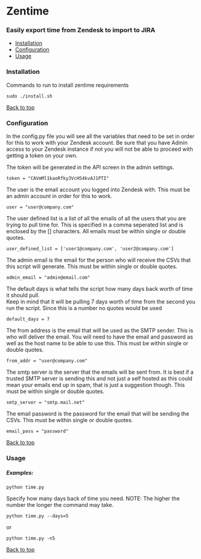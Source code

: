 # Zentime


### Easily export time from Zendesk to import to JIRA


-  [Installation](https://github.com/cmtzco/zentime#installation "Installation")
-  [Configuration](https://github.com/cmtzco/zentime#configuration "Configuration")
-  [Usage](https://github.com/cmtzco/zentime#usage "Usage")


### Installation

Commands to run to install zentime requirements

    sudo ./install.sh

[Back to top](https://github.com/cmtzco/zentime#zentime)


### Configuration

In the config.py file you will see all the variables that need to be set in order for this 
to work with your Zendesk account.  Be sure that you have Admin access to your Zendesk 
instance if not you will not be able to proceed with getting a token on your own.  

The token will be generated in the API screen in the admin settings. 

    token = "CAVmMl1kaoRfky3VcH54kvAJ1PTI"

The user is the email account you logged into Zendesk with.  This must be an admin account 
in order for this to work. 

    user = "user@company.com"

The user defined list is a list of all the emails of all the users that you are trying to 
pull time for.  This is specified in a comma seperated list and is enclosed by the [] 
characters.  All emails must be within single or double quotes.

    user_defined_list = ['user1@company.com', 'user2@company.com']

The admin email is the email for the person who will receive the CSVs that this script will 
generate.  This must be within single or double quotes.

    admin_email = "admin@email.com"

The default days is what tells the script how many days back worth of time it should pull.  
Keep in mind that it will be pulling 7 days worth of time from the second you run the 
script.  Since this is a number no quotes would be used

    default_days = 7

The from address is the email that will be used as the SMTP sender.  This is who will 
deliver the email.  You will need to have the email and password as well as the host name to 
be able to use this.  This must be within single or double quotes.

    from_addr = "user@company.com"

The smtp server is the server that the emails will be sent from.  It is best if a trusted 
SMTP server is sending this and not just a self hosted as this could mean your emails end up 
in spam, that is just a suggestion though.  This must be within single or double quotes.

    smtp_server = "smtp.mail.net"

The email password is the password for the email that will be sending the CSVs.  This must 
be within single or double quotes.

    email_pass = "password"

[Back to top](https://github.com/cmtzco/zentime#zentime)


### Usage

##### Examples:

    python time.py 
    
Specify how many days back of time you need.  NOTE: The higher the number the longer the command may take.

    python time.py --days=5
or

    python time.py -n5 

[Back to top](https://github.com/cmtzco/zentime#zentime)
